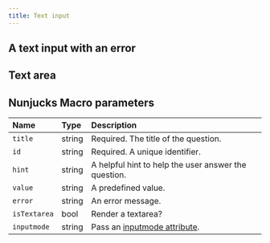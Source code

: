 ```yaml
---
title: Text input
---
```

<example url="/kanga/example/forms/textInput" height='200'>

## A text input with an error
<example url="/kanga/example/forms/textInput-error" height='200'>

## Text area
<example url="/kanga/example/forms/textInput-textarea" height='300'>

## Nunjucks Macro parameters

| Name | Type | Description |
| :-- | :-- | :-- |
| `title` | string | Required. The title of the question. |
| `id` | string | Required. A unique identifier. |
| `hint` | string | A helpful hint to help the user answer the question. |
| `value` | string | A predefined value. |
| `error` | string | An error message. |
| `isTextarea` | bool | Render a textarea? |
| `inputmode` | string | Pass an [inputmode attribute](https://developer.mozilla.org/en-US/docs/Web/HTML/Global_attributes/inputmode). |